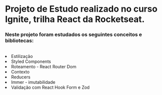 <h1>Projeto de Estudo realizado no curso Ignite, trilha React da Rocketseat.</h1>
<h3>Neste projeto foram estudados os seguintes conceitos e bibliotecas:</h3>
<br>
<li>Estilização</li>
<li>Styled Components</li>
<li>Roteamento - React Router Dom</li>
<li>Contexto</li>
<li>Reducers </li>
<li>Immer - imutabilidade</li>
<li>Validação com React Hook Form e Zod</li>
